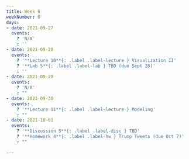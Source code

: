 ```yaml
---
title: Week 6
weekNumber: 6
days:
- date: 2021-09-27
  events:
    ? 'N/A'
    : ''
- date: 2021-09-28
  events:
    ? '**Lecture 10**{: .label .label-lecture } Visualization II'
    ? '**Lab 5**{: .label .label-lab } TBD (due Sept 28)'
    : ''
- date: 2021-09-29
  events:
    ? 'N/A'
    : ""
- date: 2021-09-30
  events:
    ? '**Lecture 11**{: .label .label-lecture } Modeling'
    : ""
- date: 2021-10-01
  events:
    ? '**Discussion 5**{: .label .label-disc } TBD'
    ? '**Homework 4**{: .label .label-hw } Trump Tweets (due Oct 7)'
    : ""

---
```


